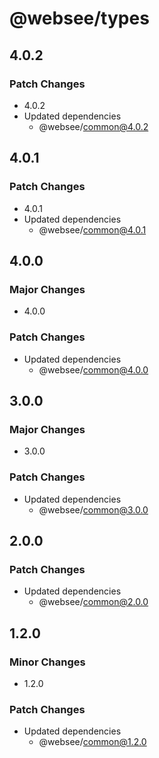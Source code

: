 # @websee/types

## 4.0.2

### Patch Changes

- 4.0.2
- Updated dependencies
  - @websee/common@4.0.2

## 4.0.1

### Patch Changes

- 4.0.1
- Updated dependencies
  - @websee/common@4.0.1

## 4.0.0

### Major Changes

- 4.0.0

### Patch Changes

- Updated dependencies
  - @websee/common@4.0.0

## 3.0.0

### Major Changes

- 3.0.0

### Patch Changes

- Updated dependencies
  - @websee/common@3.0.0

## 2.0.0

### Patch Changes

- Updated dependencies
  - @websee/common@2.0.0

## 1.2.0

### Minor Changes

- 1.2.0

### Patch Changes

- Updated dependencies
  - @websee/common@1.2.0
